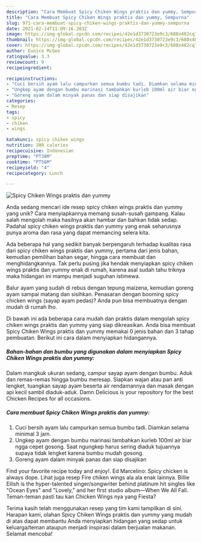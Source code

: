 ```yaml
---
description: "Cara Membuat Spicy Chiken Wings praktis dan yummy, Sempurna"
title: "Cara Membuat Spicy Chiken Wings praktis dan yummy, Sempurna"
slug: 971-cara-membuat-spicy-chiken-wings-praktis-dan-yummy-sempurna
date: 2021-02-14T11:09:16.203Z
image: https://img-global.cpcdn.com/recipes/42e1d3730723e9c3/680x482cq70/spicy-chiken-wings-praktis-dan-yummy-foto-resep-utama.jpg
thumbnail: https://img-global.cpcdn.com/recipes/42e1d3730723e9c3/680x482cq70/spicy-chiken-wings-praktis-dan-yummy-foto-resep-utama.jpg
cover: https://img-global.cpcdn.com/recipes/42e1d3730723e9c3/680x482cq70/spicy-chiken-wings-praktis-dan-yummy-foto-resep-utama.jpg
author: Eunice McGee
ratingvalue: 3.3
reviewcount: 9
recipeingredient:

recipeinstructions:
- "Cuci bersih ayam lalu campurkan semua bumbu tadi. Diamkan selama minimal 3 jam."
- "Ungkep ayam dengan bumbu marinasi tambahkan kurleb 100ml air biar ngga cepet gosong. Saat ngungkep harus sering diaduk tujuannya supaya tidak lengket karena bumbu mudah gosong."
- "Goreng ayam dalam minyak panas dan siap disajikan"
categories:
- Resep
tags:
- spicy
- chiken
- wings

katakunci: spicy chiken wings 
nutrition: 300 calories
recipecuisine: Indonesian
preptime: "PT38M"
cooktime: "PT56M"
recipeyield: "4"
recipecategory: Lunch

---
```



![Spicy Chiken Wings praktis dan yummy](https://img-global.cpcdn.com/recipes/42e1d3730723e9c3/680x482cq70/spicy-chiken-wings-praktis-dan-yummy-foto-resep-utama.jpg)

Anda sedang mencari ide resep spicy chiken wings praktis dan yummy yang unik? Cara menyiapkannya memang susah-susah gampang. Kalau salah mengolah maka hasilnya akan hambar dan bahkan tidak sedap. Padahal spicy chiken wings praktis dan yummy yang enak seharusnya punya aroma dan rasa yang dapat memancing selera kita.

Ada beberapa hal yang sedikit banyak berpengaruh terhadap kualitas rasa dari spicy chiken wings praktis dan yummy, pertama dari jenis bahan, kemudian pemilihan bahan segar, hingga cara membuat dan menghidangkannya. Tak perlu pusing jika hendak menyiapkan spicy chiken wings praktis dan yummy enak di rumah, karena asal sudah tahu triknya maka hidangan ini mampu menjadi suguhan istimewa.

Balur ayam yang sudah di rebus dengan tepung maizena, kemudian goreng ayam sampai matang dan sisihkan. Penasaran dengan booming spicy chicken wings (sayap ayam pedas)? Anda pun bisa membuatnya dengan mudah di rumah lho.


Di bawah ini ada beberapa cara mudah dan praktis dalam mengolah spicy chiken wings praktis dan yummy yang siap dikreasikan. Anda bisa membuat Spicy Chiken Wings praktis dan yummy memakai 0 jenis bahan dan 3 tahap pembuatan. Berikut ini cara dalam menyiapkan hidangannya.

<!--inarticleads1-->

##### Bahan-bahan dan bumbu yang digunakan dalam menyiapkan Spicy Chiken Wings praktis dan yummy:



Dalam mangkuk ukuran sedang, campur sayap ayam dengan bumbu. Aduk dan remas-remas hingga bumbu meresap. Siapkan wajan atau pan anti lengket, tuangkan sayap ayam beserta air rendamannya dan masak dengan api kecil sambil diaduk-aduk. Damn Delicious is your repository for the best Chicken Recipes for all occasions. 

<!--inarticleads2-->

##### Cara membuat Spicy Chiken Wings praktis dan yummy:

1. Cuci bersih ayam lalu campurkan semua bumbu tadi. Diamkan selama minimal 3 jam.
1. Ungkep ayam dengan bumbu marinasi tambahkan kurleb 100ml air biar ngga cepet gosong. Saat ngungkep harus sering diaduk tujuannya supaya tidak lengket karena bumbu mudah gosong.
1. Goreng ayam dalam minyak panas dan siap disajikan


Find your favorite recipe today and enjoy!. Ed Marcelino: Spicy chicken is always dope. Lihat juga resep Fire chiken wings ala ala enak lainnya. Billie Eilish is the hyper-talented singer/songwriter behind platinum hit singles like &#34;Ocean Eyes&#34; and &#34;Lovely,&#34; and her first studio album—When We All Fall. Teman-teman pasti tau kan Chicken Wings nya yang Fiesta? 

Terima kasih telah menggunakan resep yang tim kami tampilkan di sini. Harapan kami, olahan Spicy Chiken Wings praktis dan yummy yang mudah di atas dapat membantu Anda menyiapkan hidangan yang sedap untuk keluarga/teman ataupun menjadi inspirasi dalam berjualan makanan. Selamat mencoba!
